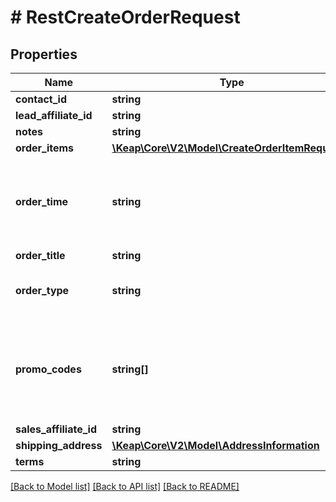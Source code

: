 # # RestCreateOrderRequest

## Properties

Name | Type | Description | Notes
------------ | ------------- | ------------- | -------------
**contact_id** | **string** |  |
**lead_affiliate_id** | **string** |  | [optional]
**notes** | **string** |  | [optional]
**order_items** | [**\Keap\Core\V2\Model\CreateOrderItemRequest[]**](CreateOrderItemRequest.md) |  | [optional]
**order_time** | **string** | The date and time of the order. In ISO-8601 format (e.g. 2024-05-21T23:00:00Z) | [optional]
**order_title** | **string** |  |
**order_type** | **string** | The order type. Valid values are: ONLINE, OFFLINE. | [optional]
**promo_codes** | **string[]** | Uses multiple strings as promo codes. The corresponding discount will be applied to the order. | [optional]
**sales_affiliate_id** | **string** |  | [optional]
**shipping_address** | [**\Keap\Core\V2\Model\AddressInformation**](AddressInformation.md) |  | [optional]
**terms** | **string** |  | [optional]

[[Back to Model list]](../../README.md#models) [[Back to API list]](../../README.md#endpoints) [[Back to README]](../../README.md)
